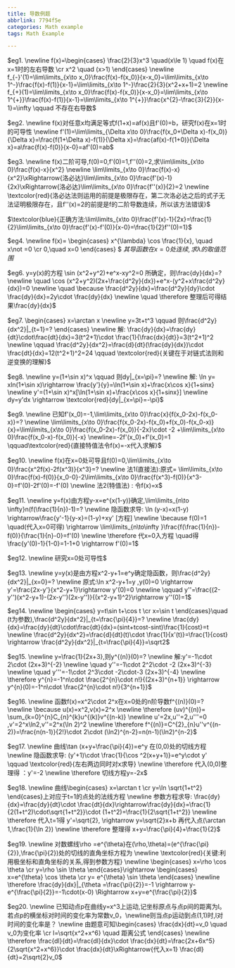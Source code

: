```yaml
---
title: 导数例题
abbrlink: 7794f5e
categories: Math example
tags: Math Example

---
```


$eg1.
\newline f(x)=\begin{cases}
 \frac{2}{3}x^3 \quad(x\le 1) \quad f(x)在x=1时的左右导数
\cr x^2 \quad (x>1)
\end{cases}
\newline
f_{-}'(1)=\lim\limits_{x\to x_0}\frac{f(x)-f(x_0)}{x-x_0}=\lim\limits_{x\to 1^-}\frac{f(x)-f(1)}{x-1}=\lim\limits_{x\to 1^-}\frac{2}{3}(x^2+x+1)=2
\newline 
f_{+}(1)=\lim\limits_{x\to x_0}\frac{f(x)-f(x_0)}{x-x_0}=\lim\limits_{x\to 1^{+}}\frac{f(x)-f(1)}{x-1}=\lim\limits_{x\to 1^{+}}\frac{x^{2}-\frac{3}{2}}{x-1}=\infty \qquad 不存在右导数$

$eg2.
\newline f(x)对任意x均满足等式f(1+x)=af(x)且f'(0)=b，研究f(x)在x=1时的可导性
\newline    f'(1)=\lim\limits_{\Delta x\to 0}\frac{f(x_0+\Delta x)-f(x_0)}{\Delta x}=\frac{f(1+\Delta x)-f(1)}{\Delta x}=\frac{af(x)-f(1+0)}{\Delta x}=a\frac{f(x)-f(0)}{x-0}=af'(0)=ab$

$eg3.
\newline f(x)二阶可导,f(0)=0,f'(0)=1,f''(0)=2,求\lim\limits_{x\to 0}\frac{f(x)-x}{x^2}
\newline \lim\limits_{x\to 0}\frac{f(x)-x}{x^2}\xRightarrow{洛必达}\lim\limits_{x\to 0}\frac{f'(x)-1}{2x}\xRightarrow{洛必达}\lim\limits_{x\to 0}\frac{f''(x)}{2}=2 
\newline \textcolor{red}{洛必达法则运用的前提是极限存在，第二次洛必达之后的式子无法证明极限存在，且f''(x)=2的前提是f的二阶导数连续，所以该方法错误}$



$\textcolor{blue}{正确方法:\lim\limits_{x\to 0}\frac{f'(x)-1}{2x}=\frac{1}{2}\lim\limits_{x\to 0}\frac{f'(x)-f'(0)}{x-0}=\frac{1}{2}f''(0)=1}$

$eg4.
\newline f(x)=
\begin{cases}
    x^{\lambda} \cos \frac{1}{x}, \quad x\not =0
\cr  0,\quad x=0 
\end{cases}
$
$其导函数在x=0处连续,求\lambda 的 取值范围$

$eg6. y=y(x)的方程 \sin (x^2+y^2)+e^x-xy^2=0 所确定，则\frac{dy}{dx}=?
\newline \quad \cos (x^2+y^2)(2x+\frac{d^2y}{dx})+e^x-(y^2+x\frac{d^2y}{dx})=0
\newline \quad \because \frac{d^2y}{dx}=\frac{d^2y}{dy}\cdot \frac{dy}{dx}=2y\cdot \frac{dy}{dx}
\newline \quad  \therefore 整理后可得结果\frac{dy}{dx}$

$eg7.
\begin{cases}
x=\arctan x
\newline y=3t+t^3 \qquad 则\frac{d^2y}{dx^2}|_{t=1}=?
\end{cases}
\newline 解: \frac{dy}{dx}=\frac{dy}{dt}\cdot\frac{dt}{dx}=3(t^2+1)\cdot \frac{1}{\frac{dx}{dt}}=3(t^2+1)^2
\newline \qquad \frac{d^2y}{dx^2}=\frac{d}{dt}(\frac{dy}{dx})\cdot \frac{dt}{dx}=12(t^2+1)^2=24 \qquad \textcolor{red}{关键在于对链式法则和逆变换的理解}$

$eg8.
\newline y=(1+\sin x)^x \qquad 则dy|_{x=\pi}=?
\newline 解: \ln y= xln(1+\sin x)\rightarrow \frac{y'}{y}=\ln(1+\sin x)+\frac{x\cos x}{1+sinx}
\newline y'=(1+\sin x)^x[\ln(1+\sin x)+\frac{x\cos x}{1+sinx}]
\newline dy=y'dx \rightarrow \textcolor{red}{dy|_{x=\pi}=-\pi}$

$eg9.
\newline 已知f'(x_0)=-1,\lim\limits_{x\to 0}\frac{x}{f(x_0-2x)-f(x_0-x)}=?
\newline \lim\limits_{x\to 0}\frac{f(x_0-2x)-f(x_0)+f(x_0)-f(x_0-x)}{x}=\lim\limits_{x\to 0}\frac{f(x_0-2x)-f(x_0)}{-2x}\cdot -2 +\lim\limits_{x\to 0}\frac{f(x_0-x)-f(x_0)}{-x}
\newline=-2f'(x_0)+f'(x_0)=1
\qquad\textcolor{red}{直接特值法令f(x)=-x代入求解}$

$eg10.
\newline f(x)在x=0处可导且f(0)=0,\lim\limits_{x\to 0}\frac{x^2f(x)-2f(x^3)}{x^3}=?
\newline 法1(直接法):原式= \lim\limits_{x\to 0}\frac{f(x)-f(0)}{x_0-0}-2\lim\limits_{x\to 0}\frac{f(x^3)-f(0)}{x^3-0}=f'(0)-2f'(0)=-f'(0)
\newline 法2(特值法) : 令f(x)=x$

$eg11.
\newline y=f(x)由方程y-x=e^{x(1-y)}确定,\lim\limits_{n\to \infty}n(f(\frac{1}{n})-1)=?
\newline 隐函数求导: \ln (y-x)=x(1-y) \rightarrow\frac{y'-1}{y-x}=(1-y)+xy' [方程]
\newline \because f(0)=1 \quad(代入x=0可得) \rightarrow \lim\limits_{n\to\infty }\frac{f(\frac{1}{n})-f(0)}{\frac{1}{n}-0}=f'(0)
\newline \therefore 代x=0入方程 \quad得 \frac{y'(0)-1}{1-0}=1-1+0 \rightarrow f'(0)=1$

$eg12.
\newline 研究x=0处可导性$



$eg13.
\newline y=y(x)是由方程x^2-y+1=e^y确定隐函数，则\frac{d^2y}{dx^2}|_{x=0}=?
\newline 原式:\ln x^2-y+1=y ,y(0)=0 \rightarrow y'=\frac{2x-y'}{x^2-y+1}\rightarrow  y'(0)=0
\newline \qquad y''=\frac{(2-y'')(x^2-y+1)-(2x-y'')(2x-y'')}{(x^2-y+1)^2}\rightarrow y''(0)=1$

$eg14.
\newline \begin{cases}
y=t\sin t+\cos t
\cr x=\sin t
\end{cases}\quad (t为参数),\frac{d^2y}{dx^2}|_{t=\frac{\pi}{4}}=?
\newline \frac{dy}{dx}=\frac{dy}{dt}\cdot\frac{dt}{dx}=(sint+tcost-sint)\frac{1}{cost}=t
\newline \frac{d^2y}{dx^2}=\frac{d}{dt}(t)\cdot \frac{1}{x'(t)}=\frac{1}{cost} \rightarrow \frac{d^2y}{dx^2}|_{t=\frac{\pi}{4}}=\sqrt2$

$eg15.
\newline y=\frac{1}{2x+3},则y^{(n)}(0)=?
\newline 解:y'=-1\cdot 2\cdot (2x+3)^{-2}
\newline \quad y''=-1\cdot 2^2\cdot -2 (2x+3)^{-3}
\newline \quad y'''=-1\cdot 2^3\cdot -2\cdot-3 (2x+3)^{-4}
\newline \therefore y^{n}=-1^n\cdot \frac{2^{n}\cdot n!}{(2x+3)^{n+1}} \rightarrow y^{n}(0)=-1^n\cdot \frac{2^{n}\cdot n!}{3^{n+1}}$


$eg16.
\newline 函数f(x)=x^2\cdot 2^x在x=0处的n阶导数f^{(n)}(0)=?
\newline \because u(x)=x^2,v(x)=2^x 
\newline \therefore (uv)^{(n)}= \sum_{k=0}^{n}C_{n}^{k}u^{(k)}v^{(n-k)}
\newline u'=2x,u''=2,u'''=0 ,v'=2^x\ln2,v''=2^x(\ln 2)^2
\newline \therefore f^{(n)}=C^{2}_{n}u''v^{(n-2)}=\frac{n(n-1)}{2!}\cdot 2\cdot (\ln2)^{n-2}=n(n-1)(\ln2)^{n-2}$

$eg17.
\newline 曲线\tan (x+y+\frac{\pi}{4})=e^y 在(0,0)处的切线方程
\newline 隐函数求导: (y'+1)\cdot \frac{1}{\cos ^2(x+y+1)}=e^y\cdot y' \qquad \textcolor{red}{左右两边同时对x求导}
\newline \therefore 代入(0,0)整理得 ：y'=-2
\newline \therefore 切线方程y=-2x$

$eg18.
\newline 曲线\begin{cases}
x=\arctan t
\cr y=\ln \sqrt{1+t^2}
\end{cases}上对应于t=1的点处的法线方程
\newline 参数方程求导: \frac{dy}{dx}=\frac{dy}{dt}\cdot \frac{dt}{dx}\rightarrow\frac{dy}{dx}=\frac{1}{2(1+t^2)\cdot\sqrt{1+t^2}}\cdot (1+t^2)=\frac{1}{2\sqrt{1+t^2}}
\newline \therefore 代入t=1得 y'=\sqrt{2}, \rightarrow y=\sqrt{2}x+b 再代入点(\arctan 1,\frac{1}{\ln 2}) 
\newline \therefore 整理得 x+y=\frac{\pi}{4}+\frac{1}{2}$

$eg19.
\newline 对数螺线\rho =e^{\theta}在(\rho,\theta)=(e^{\frac{\pi}{2}},\frac{\pi}{2})处的切线的直角坐标方程为
\newline \textcolor{red}{关键:利用极坐标和直角坐标的关系,得到参数方程}
\newline \begin{cases}
x=\rho \cos \theta
\cr y=\rho \sin \theta
\end{cases}\rightarrow
\begin{cases}
x=e^{\theta} \cos \theta
\cr y= e^{\theta} \sin \theta
\end{cases}
\newline \therefore \frac{dy}{dx}|_{\theta =\frac{\pi}{2}}=-1 \rightarrow y-e^{\frac{\pi}{2}}=-1\cdot(x-0) \Rightarrow x+y=e^{\frac{\pi}{2}}$ 


$eg20.
\newline 已知动点p在曲线y=x^3上运动,记坐标原点与点p间的距离为l。若点p的横坐标对时间的变化率为常数v_0，\newline则当点p运动到点(1,1)时,l对时间的变化率是？
\newline 由题意可知\begin{cases}
\frac{dx}{dt}=v_0   \quad v_0为变化率
\cr  l=\sqrt{x^2+x^6} \quad 距离公式
\end{cases} 
\newline \therefore \frac{dl}{dt}=\frac{dl}{dx}\cdot    \frac{dx}{dt}=\frac{2x+6x^5}{2\sqrt{x^2+x^6}}\cdot \frac{dx}{dt}\xRightarrow{代入x=1} \frac{dl}{dt}=2\sqrt{2}v_0$